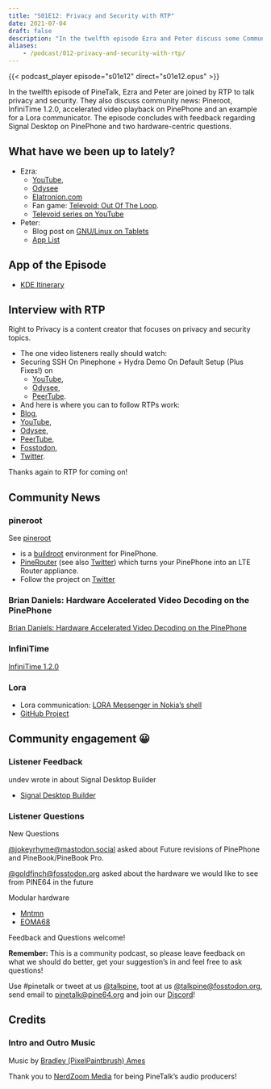 ```yaml
---
title: "S01E12: Privacy and Security with RTP"
date: 2021-07-04
draft: false
description: "In the twelfth episode Ezra and Peter discuss some Community news and interview content creator RTP, who is all about privacy and security. They also discuss (your) community feedback and questions!"
aliases:
    - /podcast/012-privacy-and-security-with-rtp/
---
```


{{< podcast_player episode="s01e12" direct="s01e12.opus" >}}

In the twelfth episode of PineTalk, Ezra and Peter are joined by RTP to talk privacy and security. They also discuss community news: Pineroot, InfiniTime 1.2.0, accelerated video playback on PinePhone and an example for a Lora communicator. The episode concludes with feedback regarding Signal Desktop on PinePhone and two hardware-centric questions.

## What have we been up to lately?

* Ezra:
  * [YouTube](https://www.youtube.com/channel/UCLN0SPhQo4jAPpTFNsxUnMg),
  * [Odysee](https://odysee.com/@Elatronion:a)
  * [Elatronion.com](https://elatronion.com/)
  * Fan game: [Televoid: Out Of The Loop](https://gamejolt.com/games/Televoid_out_of_the_loop/377460).
  * [Televoid series on YouTube](https://www.youtube.com/playlist?list=PL290QH8A1p-SdZ54seS-LG_4G0AyDoXzG)
* Peter:
  * Blog post on [GNU/Linux on Tablets](https://linmob.net/gnu-linux-on-tablets-hardware/)
  * [App List](https://linmobapps.frama.io/)

## App of the Episode

* [KDE Itinerary](https://apps.kde.org/itinerary/)

## Interview with RTP

Right to Privacy is a content creator that focuses on privacy and security topics.

* The one video listeners really should watch:
* Securing SSH On Pinephone + Hydra Demo On Default Setup (Plus Fixes!) on
  * [YouTube](https://www.youtube.com/watch?v=GAvGKlvKouY),
  * [Odysee](https://odysee.com/@RTP:9/securing-ssh-on-pinephone-+-hydra-demo:0),
  * [PeerTube](https://tube.tchncs.de/videos/watch/87c5fae0-420d-4673-8dd6-81799328e70b).
* And here is where you can to follow RTPs work:
* [Blog](https://politictech.wordpress.com/),
* [YouTube](https://www.youtube.com/channel/UChVCEXzi39_YEpUQhqmEFrQ),
* [Odysee](https://odysee.com/$/invite/@RTP:9),
* [PeerTube](https://tube.tchncs.de/video-channels/privacy__tech_tips),
* [Fosstodon](https://fosstodon.org/@RTP),
* [Twitter](https://twitter.com/TvPrivacy).

Thanks again to RTP for coming on!

## Community News

### pineroot
See [pineroot](https://github.com/e59e4835/pineroot)

* is a [buildroot](https://buildroot.org/) environment for PinePhone.
* [PineRouter](https://github.com/e59e4835/pinerouter-ui) (see also [Twitter](https://twitter.com/pineroot1/status/1406068442160111620)) which turns your PinePhone into an LTE Router appliance.
* Follow the project on [Twitter](https://twitter.com/pineroot1/)

### Brian Daniels: Hardware Accelerated Video Decoding on the PinePhone
[Brian Daniels: Hardware Accelerated Video Decoding on the PinePhone](https://briandaniels.me/2021/06/27/hardware-accelerated-video-playback-on-the-pinephone.html)

### InfiniTime 
[InfiniTime 1.2.0](https://github.com/JF002/InfiniTime/releases/tag/1.2.0)

### Lora
* Lora communication: [LORA Messenger in Nokia’s shell](https://hackaday.com/2021/06/26/lora-messenger-in-nokias-shell)
* [GitHub Project](https://github.com/TrevorAttema/OTGMessenger)

## Community engagement 😀

### Listener Feedback

undev wrote in about Signal Desktop Builder

* [Signal Desktop Builder](https://gitlab.com/undef1/signal-desktop-builder)

### Listener Questions

New Questions

[@jokeyrhyme@mastodon.social](https://mastodon.social/@jokeyrhyme/106458129189958787) asked about Future revisions of PinePhone and PineBook/PineBook Pro.

[@goldfinch@fosstodon.org](https://fosstodon.org/@goldfinch/106485041245896224) asked about the hardware we would like to see from PINE64 in the future

Modular hardware

* [Mntmn](https://www.mntmn.com/)
* [EOMA68](https://www.crowdsupply.com/eoma68/micro-desktop)

Feedback and Questions welcome!

**Remember:** This is a community podcast, so please leave feedback on what we should do better, get your suggestion’s in and feel free to ask questions!

Use #pinetalk or tweet at us [@talkpine](https://twitter.com/talkpine), toot at us [@talkpine@fosstodon.org](https://fosstodon.org/@talkpine), send email to pinetalk@pine64.org and join our [Discord](https://discord.gg/NNTUZhNqvN)!

## Credits
### Intro and Outro Music

Music by [Bradley (PixelPaintbrush) Ames](https://www.youtube.com/channel/UCqHurkQJbpHBG_QQh6sB2GQ)

Thank you to [NerdZoom Media](https://nerdzoom.media/) for being PineTalk’s audio producers!
